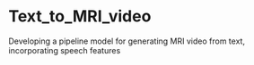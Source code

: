 # Text_to_MRI_video
Developing a pipeline model for generating MRI video from text, incorporating speech features
